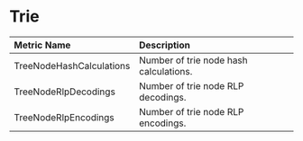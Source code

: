 # Trie

| Metric Name | Description |
| :--- | :--- |
| TreeNodeHashCalculations | Number of trie node hash calculations. |
| TreeNodeRlpDecodings | Number of trie node RLP decodings. |
| TreeNodeRlpEncodings | Number of trie node RLP encodings. |
